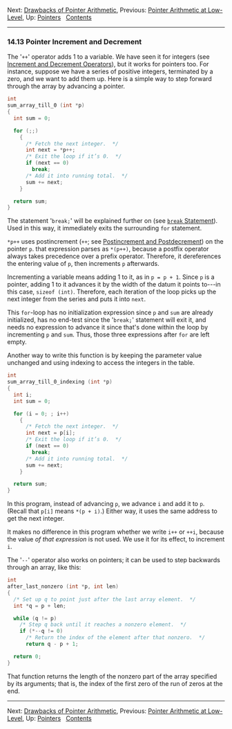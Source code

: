 Next: [Drawbacks of Pointer
Arithmetic](Pointer-Arithmetic-Drawbacks.md), Previous: [Pointer
Arithmetic at Low-Level](Low_002dLevel-Pointer-Arithmetic.md), Up:
[Pointers](Pointers.md)  
[Contents](index.md#SEC_Contents "Table of contents")  

------------------------------------------------------------------------


### 14.13 Pointer Increment and Decrement 


The '`++`' operator adds 1 to a variable. We have seen it for
integers (see [Increment and Decrement
Operators](Increment_002fDecrement.md)), but it works for pointers
too. For instance, suppose we have a series of positive integers,
terminated by a zero, and we want to add them up. Here is a simple way
to step forward through the array by advancing a pointer.

``` C
int
sum_array_till_0 (int *p)
{
  int sum = 0;

  for (;;)
    {
      /* Fetch the next integer.  */
      int next = *p++;
      /* Exit the loop if it’s 0.  */
      if (next == 0)
        break;
      /* Add it into running total.  */
      sum += next;
    }

  return sum;
}
```

The statement '`break;`' will be explained further on (see
[`break` Statement](break-Statement.md)). Used in this way, it
immediately exits the surrounding `for` statement.

`*p++` uses postincrement (`++`; see [Postincrement and
Postdecrement](Postincrement_002fPostdecrement.md)) on the pointer
`p`. that expression parses as `*(p++)`, because a postfix operator
always takes precedence over a prefix operator. Therefore, it
dereferences the entering value of `p`, then increments `p` afterwards.

Incrementing a variable means adding 1 to it, as in `p = p + 1`. Since
`p` is a pointer, adding 1 to it advances it by the width of the datum
it points to---in this case, `sizeof (int)`. Therefore, each iteration
of the loop picks up the next integer from the series and puts it into
`next`.

This `for`-loop has no initialization expression since `p` and `sum` are
already initialized, has no end-test since the '`break;`'
statement will exit it, and needs no expression to advance it since
that's done within the loop by incrementing `p` and `sum`. Thus, those
three expressions after `for` are left empty.

Another way to write this function is by keeping the parameter value
unchanged and using indexing to access the integers in the table.

``` C
int
sum_array_till_0_indexing (int *p)
{
  int i;
  int sum = 0;

  for (i = 0; ; i++)
    {
      /* Fetch the next integer.  */
      int next = p[i];
      /* Exit the loop if it’s 0.  */
      if (next == 0)
        break;
      /* Add it into running total.  */
      sum += next;
    }

  return sum;
}
```

In this program, instead of advancing `p`, we advance `i` and add it to
`p`. (Recall that `p[i]` means `*(p + i)`.) Either way, it uses the same
address to get the next integer.

It makes no difference in this program whether we write `i++` or `++i`,
because the value *of that expression* is not used. We use it for its
effect, to increment `i`.

The '`--`' operator also works on pointers; it can be used to
step backwards through an array, like this:

``` C
int
after_last_nonzero (int *p, int len)
{
  /* Set up q to point just after the last array element.  */
  int *q = p + len;

  while (q != p)
    /* Step q back until it reaches a nonzero element.  */
    if (*--q != 0)
      /* Return the index of the element after that nonzero.  */
      return q - p + 1;

  return 0;
}
```

That function returns the length of the nonzero part of the array
specified by its arguments; that is, the index of the first zero of the
run of zeros at the end.

------------------------------------------------------------------------

Next: [Drawbacks of Pointer
Arithmetic](Pointer-Arithmetic-Drawbacks.md), Previous: [Pointer
Arithmetic at Low-Level](Low_002dLevel-Pointer-Arithmetic.md), Up:
[Pointers](Pointers.md)  
[Contents](index.md#SEC_Contents "Table of contents")  
